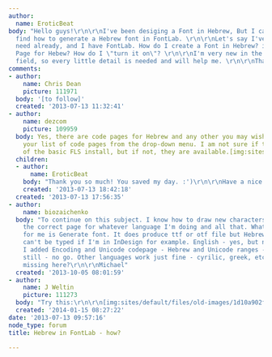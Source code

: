 ```yaml
---
author:
  name: EroticBeat
body: "Hello guys!\r\n\r\nI've been desiging a Font in Hebrew, But I can't seem to
  find how to generate a Hebrew font in FontLab. \r\n\r\nLet's say I've got all I
  need already, and I have FontLab. How do I create a Font in Hebrew? is there a Code
  Page for Hebew? How do I \"turn it on\"? \r\n\r\nI'm very new in the typograhpy
  field, so every little detail is needed and will help me. \r\n\r\nThanks."
comments:
- author:
    name: Chris Dean
    picture: 111971
  body: '[to follow]'
  created: '2013-07-13 11:32:41'
- author:
    name: dezcom
    picture: 109959
  body: Yes, there are code pages for Hebrew and any other you may wish.  Scroll through
    your list of code pages from the drop-down menu. I am not sure if they are part
    of the basic FLS install, but if not, they are available.[img:sites/default/files/old-images/hebrewencoding_3781.png]
  children:
  - author:
      name: EroticBeat
    body: "Thank you so much! You saved my day. :')\r\n\r\nHave a nice weekend. "
    created: '2013-07-13 18:42:18'
  created: '2013-07-13 17:56:35'
- author:
    name: biozaichenko
  body: "To continue on this subject. I know how to draw new characters or pull up
    the correct page for whatever language I'm doing and all that. What doesn't work
    for me is Generate font. It does produce ttf or otf file but Hebrew characters
    can't be typed if I'm in InDesign for example. English - yes, but not Hebrew.
    I added Encoding and Unicode codepage - Hebrew and Unicode ranges - Hebrew. But
    still - no go. Other languages work just fine - cyrilic, greek, etc. What am I
    missing here?\r\n\r\nMichael"
  created: '2013-10-05 08:01:59'
- author:
    name: J Weltin
    picture: 111273
  body: "Try this:\r\n\r\n[img:sites/default/files/old-images/1d10a902f17a35032c8e03bc08f44b28_6092.png]"
  created: '2014-01-15 08:27:22'
date: '2013-07-13 09:57:16'
node_type: forum
title: Hebrew in FontLab - how?

---
```

